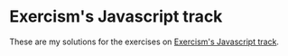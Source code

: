 # Exercism's Javascript track

These are my solutions for the exercises on [Exercism's Javascript track](https://exercism.org/tracks/javascript).
